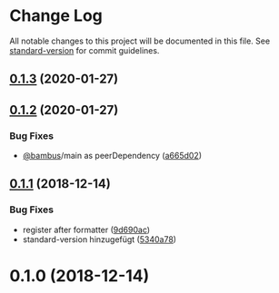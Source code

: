 # Change Log

All notable changes to this project will be documented in this file. See [standard-version](https://github.com/conventional-changelog/standard-version) for commit guidelines.

<a name="0.1.3"></a>
## [0.1.3](https://github.com/piceaTech/bambus-attribution/compare/v0.1.2...v0.1.3) (2020-01-27)



<a name="0.1.2"></a>
## [0.1.2](https://github.com/piceaTech/bambus-attribution/compare/v0.1.1...v0.1.2) (2020-01-27)


### Bug Fixes

* [@bambus](https://github.com/bambus)/main as peerDependency ([a665d02](https://github.com/piceaTech/bambus-attribution/commit/a665d02))



<a name="0.1.1"></a>
## [0.1.1](https://github.com/piceaTech/bambus-attribution/compare/v0.1.0...v0.1.1) (2018-12-14)


### Bug Fixes

* register after formatter ([9d690ac](https://github.com/piceaTech/bambus-attribution/commit/9d690ac))
* standard-version hinzugefügt ([5340a78](https://github.com/piceaTech/bambus-attribution/commit/5340a78))



<a name="0.1.0"></a>
# 0.1.0 (2018-12-14)
